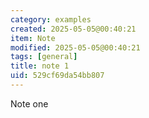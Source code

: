 ```yaml
---
category: examples
created: 2025-05-05@00:40:21
item: Note
modified: 2025-05-05@00:40:21
tags: [general]
title: note 1
uid: 529cf69da54bb807
---
```


Note one
